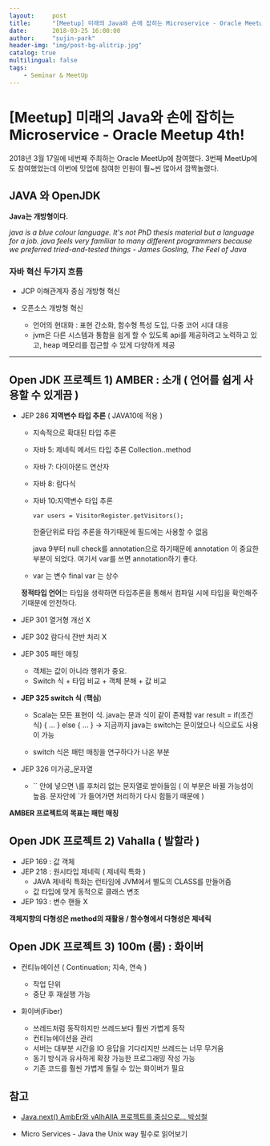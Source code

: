 ```yaml
---
layout:     post
title:      "[Meetup] 미래의 Java와 손에 잡히는 Microservice - Oracle Meetup 4th!"
date:       2018-03-25 16:00:00
author:     "sujin-park"
header-img: "img/post-bg-alitrip.jpg"
catalog: true
multilingual: false
tags:
    - Seminar & MeetUp
---
```

[Meetup] 미래의 Java와 손에 잡히는 Microservice - Oracle Meetup 4th!
========================

2018년 3월 17일에 네번째 주최하는 Oracle MeetUp에 참여했다.
3번째 MeetUp에도 참여했었는데 이번에 밋업에 참여한 인원이 훨~씬 많아서
깜짝놀랬다. 


## JAVA 와 OpenJDK

**Java는 개방형이다.**

*java is a blue colour language. It's not PhD thesis material but a language for a job. java feels very familiar to many different programmers because we preferred tried-and-tested things - James Gosling, The Feel of Java*


### 자바 혁신 두가지 흐름

* JCP 이해관계자 중심 개방형 혁신

* 오픈소스 개방형 혁신 

    * 언어의 현대화 : 표현 간소화, 함수형 특성 도입, 다중 코어 시대 대응
    * jvm은 다른 시스템과 통합을 쉽게 할 수 있도록 api를 제공하려고 노력하고 있고,  heap 메모리를 접근할 수 있게 다양하게 제공


----------------------------------

## Open JDK 프로젝트 1) AMBER : 소개 ( 언어를 쉽게 사용할 수 있게끔 )


* JEP 286 **지역변수 타입 추론** ( JAVA10에 적용 )

    * 지속적으로 확대된 타입 추론
    * 자바 5: 제네릭 메서드 타입 추론 Collection.<USER>.method
    * 자바 7: 다이아몬드 연산자
    * 자바 8: 람다식 
    * 자바 10:지역변수 타입 추론 
        ~~~
        var users = VisitorRegister.getVisitors();
        ~~~
        한줄단위로 타입 추론을 하기때문에 필드에는 사용할 수 없음

        java 9부터 null check를 annotation으로 하기때문에 annotation 이 중요한 부분이 되었다. 여기서 var를 쓰면 annotation하기 좋다.

    * var 는 변수 final var 는 상수

    **정적타입 언어**는 타입을 생략하면 타입추론을 통해서 컴파일 시에 타입을 확인해주기때문에 안전하다.


* JEP 301 열거형 개선 X
* JEP 302 람다식 잔반 처리 X 
* JEP 305 패턴 매칭

    * 객체는 값이 아니라 행위가 중요.
    * Switch 식 + 타입 비교 + 객체 분해 + 값 비교


* **JEP 325 switch 식** (**핵심**)

    * Scala는 모든 표현이 식. java는 문과 식이 같이 존재함
    var result = if(조건식) { ... } else { ... } -> 지금까지 java는 switch는 문이었으나 식으로도 사용이 가능

    * switch 식은 패턴 매칭을 연구하다가 나온 부분


* JEP 326 미가공_문자열

    * `` 안에 넣으면 \를 후처리 없는 문자열로 받아들임
    ( 이 부분은 바뀔 가능성이 높음. 문자안에 `가 들어가면 처리하기 다시 힘들기 때문에 )


**AMBER 프로젝트의 목표는 패턴 매칭**


## Open JDK 프로젝트 2) Vahalla ( 발할라 )

* JEP 169 : 값 객체
* JEP 218 : 원시타입 제네릭 ( 제네릭 특화 )
    * JAVA 제네릭 특화는 런타임에 JVM에서 별도의 CLASS를 만들어줌
    * 값 타입에 맞게 동적으로 클래스 변조
* JEP 193 : 변수 핸들 X 

**객체지향의 다형성은 method의 재활용 / 함수형에서 다형성은 제네릭**

## Open JDK 프로젝트 3) 100m (룸) : 화이버

* 컨티뉴에이션 ( Continuation; 지속, 연속 )
    * 작업 단위
    * 중단 후 재실행 가능

* 화이버(Fiber)
    * 쓰레드처럼 동작하지만 쓰레드보다 훨씬 가볍게 동작
    * 컨티뉴에이션을 관리
    * 서버는 대부분 시간을 IO 응답을 기다리지만 쓰레드는 너무 무거움
    * 동기 방식과 유사하게 확장 가능한 프로그래밍 작성 가능
    * 기존 코드를 훨씬 가볍게 돌릴 수 있는 화이버가 필요




## 참고
* [Java.next() AmbEr와 vAlhAllA 프로젝트를 중심으로... 박성철](https://www.slideshare.net/gyumee/javanext?qid=3af9457d-2ecf-45dc-a23a-32571bcfbd15&v=&b=&from_search=1)


* Micro Services - Java the Unix way 필수로 읽어보기


















